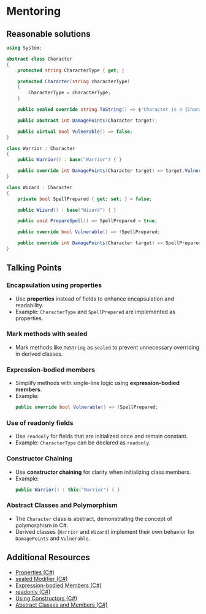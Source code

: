 # Mentoring
## Reasonable solutions

```csharp
using System;

abstract class Character
{
    protected string CharacterType { get; }

    protected Character(string characterType)
    {
        CharacterType = characterType;
    }

    public sealed override string ToString() => $"Character is a {CharacterType}";

    public abstract int DamagePoints(Character target);

    public virtual bool Vulnerable() => false;
}

class Warrior : Character
{
    public Warrior() : base("Warrior") { }

    public override int DamagePoints(Character target) => target.Vulnerable() ? 10 : 6;
}

class Wizard : Character
{
    private bool SpellPrepared { get; set; } = false;

    public Wizard() : base("Wizard") { }

    public void PrepareSpell() => SpellPrepared = true;

    public override bool Vulnerable() => !SpellPrepared;

    public override int DamagePoints(Character target) => SpellPrepared ? 12 : 3;
}
```


## Talking Points

###  Encapsulation using properties
- Use **properties** instead of fields to enhance encapsulation and readability.
- Example: `CharacterType` and `SpellPrepared` are implemented as properties.

###  Mark methods with sealed
- Mark methods like `ToString` as `sealed` to prevent unnecessary overriding in derived classes.

###  Expression-bodied members
- Simplify methods with single-line logic using **expression-bodied members**.
- Example: 
  ```csharp
  public override bool Vulnerable() => !SpellPrepared;
  ```

### Use of readonly fields
- Use `readonly` for fields that are initialized once and remain constant.
- Example: `CharacterType` can be declared as `readonly`.

### Constructor Chaining
- Use **constructor chaining** for clarity when initializing class members.
- Example:
  ```csharp
  public Warrior() : this("Warrior") { }
  ```

### Abstract Classes and Polymorphism
- The `Character` class is abstract, demonstrating the concept of polymorphism in C#.
- Derived classes (`Warrior` and `Wizard`) implement their own behavior for `DamagePoints` and `Vulnerable`.



## Additional Resources

- [Properties (C#)](https://learn.microsoft.com/en-us/dotnet/csharp/programming-guide/classes-and-structs/properties)
- [sealed Modifier (C#)](https://learn.microsoft.com/en-us/dotnet/csharp/language-reference/keywords/sealed)
- [Expression-bodied Members (C#)](https://learn.microsoft.com/en-us/dotnet/csharp/programming-guide/statements-expressions-operators/expression-bodied-members)
- [readonly (C#)](https://learn.microsoft.com/en-us/dotnet/csharp/language-reference/keywords/readonly)
- [Using Constructors (C#)](https://learn.microsoft.com/en-us/dotnet/csharp/programming-guide/classes-and-structs/using-constructors)
- [Abstract Classes and Members (C#)](https://learn.microsoft.com/en-us/dotnet/csharp/language-reference/keywords/abstract)
